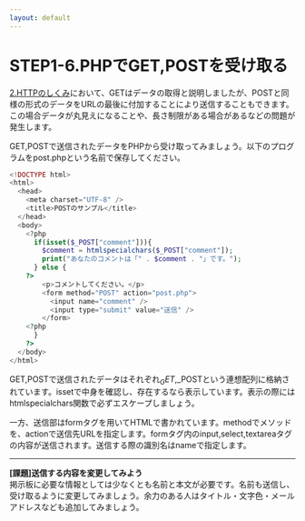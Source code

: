 ```yaml
---
layout: default
---
```

# STEP1-6.PHPでGET,POSTを受け取る

[2.HTTPのしくみ](2.html)において、GETはデータの取得と説明しましたが、POSTと同様の形式のデータをURLの最後に付加することにより送信することもできます。この場合データが丸見えになることや、長さ制限がある場合があるなどの問題が発生します。

GET,POSTで送信されたデータをPHPから受け取ってみましょう。以下のプログラムをpost.phpという名前で保存してください。

```php
<!DOCTYPE html>
<html>
  <head>
    <meta charset="UTF-8" />
    <title>POSTのサンプル</title>
  </head>
  <body>
    <?php
      if(isset($_POST["comment"])){
        $comment = htmlspecialchars($_POST["comment"]);
        print("あなたのコメントは「" . $comment . "」です。");
      } else {
    ?>
        <p>コメントしてください。</p>
        <form method="POST" action="post.php">
          <input name="comment" />
          <input type="submit" value="送信" />
        </form>
    <?php
      }
    ?>
  </body>
</html>
```
GET,POSTで送信されたデータはそれぞれ$_GET,$_POSTという連想配列に格納されています。issetで中身を確認し、存在するなら表示しています。表示の際にはhtmlspecialchars関数で必ずエスケープしましょう。  

一方、送信部はformタグを用いてHTMLで書かれています。methodでメソッドを、actionで送信先URLを指定します。formタグ内のinput,select,textareaタグの内容が送信されます。送信する際の識別名はnameで指定します。

***

**[課題]送信する内容を変更してみよう**  
掲示板に必要な情報としては少なくとも名前と本文が必要です。名前も送信し、受け取るように変更してみましょう。余力のある人はタイトル・文字色・メールアドレスなども追加してみましょう。